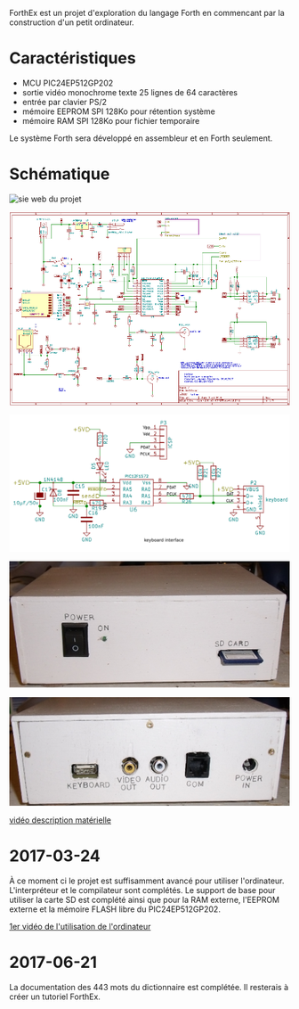 ﻿ForthEx est un projet d'exploration du langage Forth en commencant par la construction d'un petit ordinateur.

Caractéristiques
=================
 * MCU PIC24EP512GP202
 * sortie vidéo monochrome texte 25 lignes de 64 caractères
 * entrée par clavier PS/2
 * mémoire EEPROM SPI 128Ko pour rétention système
 * mémoire RAM SPI  128Ko pour fichier temporaire
 
 Le système Forth sera développé en assembleur et en Forth seulement.
 
Schématique
===========

![sie web du projet](http://picatout.github.io/ForthEx/)

![circuit principal](/docs/html/img/forthex_schematic.png)

![interface clavier](/docs/html/img/forthex_schematic_ps2.png)

![boitier avant](/docs/html/img/boitier_face.png)

![boitier arrière](/docs/html/img/boitier_arriere.png)

[vidéo description matérielle](https://youtu.be/hgAJy2Itfcw)

2017-03-24
==========

À ce moment ci le projet est suffisamment avancé pour utiliser l'ordinateur. L'interpréteur et le compilateur sont complétés. Le support de base pour
utiliser la carte SD est complété ainsi que pour la RAM externe, l'EEPROM externe et la mémoire FLASH libre du PIC24EP512GP202. 

[1er vidéo de l'utilisation de l'ordinateur](https://youtu.be/jwFQXd6zAQ0)

2017-06-21
==========
La documentation des 443 mots du dictionnaire est complétée. Il resterais à créer un tutoriel ForthEx.
